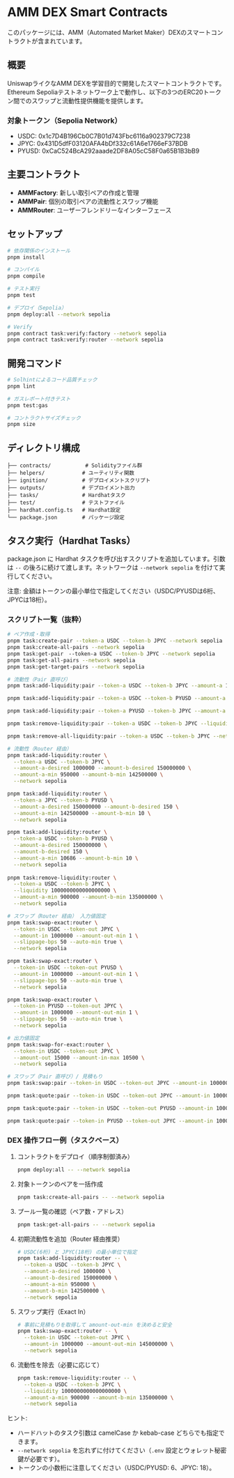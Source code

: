 # AMM DEX Smart Contracts

このパッケージには、AMM（Automated Market Maker）DEXのスマートコントラクトが含まれています。

## 概要

UniswapライクなAMM DEXを学習目的で開発したスマートコントラクトです。
Ethereum Sepoliaテストネットワーク上で動作し、以下の3つのERC20トークン間でのスワップと流動性提供機能を提供します。

### 対象トークン（Sepolia Network）
- USDC: 0x1c7D4B196Cb0C7B01d743Fbc6116a902379C7238
- JPYC: 0x431D5dfF03120AFA4bDf332c61A6e1766eF37BDB  
- PYUSD: 0xCaC524BcA292aaade2DF8A05cC58F0a65B1B3bB9

## 主要コントラクト

- **AMMFactory**: 新しい取引ペアの作成と管理
- **AMMPair**: 個別の取引ペアの流動性とスワップ機能
- **AMMRouter**: ユーザーフレンドリーなインターフェース

## セットアップ

```bash
# 依存関係のインストール
pnpm install

# コンパイル
pnpm compile

# テスト実行
pnpm test

# デプロイ（Sepolia）
pnpm deploy:all --network sepolia

# Verify
pnpm contract task:verify:factory --network sepolia
pnpm contract task:verify:router --network sepolia
```

## 開発コマンド

```bash
# Solhintによるコード品質チェック
pnpm lint

# ガスレポート付きテスト
pnpm test:gas

# コントラクトサイズチェック
pnpm size
```

## ディレクトリ構成

```
├── contracts/           # Solidityファイル群
├── helpers/            # ユーティリティ関数
├── ignition/           # デプロイメントスクリプト
├── outputs/            # デプロイメント出力
├── tasks/              # Hardhatタスク
├── test/               # テストファイル
├── hardhat.config.ts   # Hardhat設定
└── package.json        # パッケージ設定
```

## タスク実行（Hardhat Tasks）

package.json に Hardhat タスクを呼び出すスクリプトを追加しています。引数は `--` の後ろに続けて渡します。ネットワークは `--network sepolia` を付けて実行してください。

注意: 金額はトークンの最小単位で指定してください（USDC/PYUSDは6桁、JPYCは18桁）。

### スクリプト一覧（抜粋）

```bash
# ペア作成・取得
pnpm task:create-pair --token-a USDC --token-b JPYC --network sepolia
pnpm task:create-all-pairs --network sepolia
pnpm task:get-pair　--token-a USDC --token-b JPYC --network sepolia
pnpm task:get-all-pairs --network sepolia
pnpm task:get-target-pairs --network sepolia

# 流動性（Pair 直呼び）
pnpm task:add-liquidity:pair --token-a USDC --token-b JPYC --amount-a 1000000 --amount-b 150000000 --network sepolia

pnpm task:add-liquidity:pair --token-a USDC --token-b PYUSD --amount-a 100000 --amount-b 150000 --network sepolia

pnpm task:add-liquidity:pair --token-a PYUSD --token-b JPYC --amount-a 1000000 --amount-b 150000000 --network sepolia

pnpm task:remove-liquidity:pair --token-a USDC --token-b JPYC --liquidity 1000000 --network sepolia

pnpm task:remove-all-liquidity:pair --token-a USDC --token-b JPYC --network sepolia

# 流動性（Router 経由）
pnpm task:add-liquidity:router \
  --token-a USDC --token-b JPYC \
  --amount-a-desired 1000000 --amount-b-desired 150000000 \
  --amount-a-min 950000 --amount-b-min 142500000 \
  --network sepolia

pnpm task:add-liquidity:router \
  --token-a JPYC --token-b PYUSD \
  --amount-a-desired 150000000 --amount-b-desired 150 \
  --amount-a-min 142500000 --amount-b-min 10 \
  --network sepolia

pnpm task:add-liquidity:router \
  --token-a USDC --token-b PYUSD \
  --amount-a-desired 150000000 \
  --amount-b-desired 150 \
  --amount-a-min 10686 --amount-b-min 10 \
  --network sepolia
  
pnpm task:remove-liquidity:router \
  --token-a USDC --token-b JPYC \
  --liquidity 1000000000000000000 \
  --amount-a-min 900000 --amount-b-min 135000000 \
  --network sepolia

# スワップ（Router 経由） 入力値固定
pnpm task:swap-exact:router \
  --token-in USDC --token-out JPYC \
  --amount-in 1000000 --amount-out-min 1 \
  --slippage-bps 50 --auto-min true \
  --network sepolia

pnpm task:swap-exact:router \
  --token-in USDC --token-out PYUSD \
  --amount-in 1000000 --amount-out-min 1 \
  --slippage-bps 50 --auto-min true \
  --network sepolia

pnpm task:swap-exact:router \
  --token-in PYUSD --token-out JPYC \
  --amount-in 1000000 --amount-out-min 1 \
  --slippage-bps 50 --auto-min true \
  --network sepolia

# 出力値固定
pnpm task:swap-for-exact:router \
  --token-in USDC --token-out JPYC \
  --amount-out 15000 --amount-in-max 10500 \
  --network sepolia

# スワップ（Pair 直呼び）/ 見積もり
pnpm task:swap:pair --token-in USDC --token-out JPYC --amount-in 1000000 --slippage 0.5 --network sepolia

pnpm task:quote:pair --token-in USDC --token-out JPYC --amount-in 100000  --network sepolia

pnpm task:quote:pair --token-in USDC --token-out PYUSD --amount-in 1000  --network sepolia

pnpm task:quote:pair --token-in PYUSD --token-out JPYC --amount-in 1000  --network sepolia
```

### DEX 操作フロー例（タスクベース）

1. コントラクトをデプロイ（順序制御済み）
   ```bash
   pnpm deploy:all -- --network sepolia
   ```

2. 対象トークンのペアを一括作成
   ```bash
   pnpm task:create-all-pairs -- --network sepolia
   ```

3. プール一覧の確認（ペア数・アドレス）
   ```bash
   pnpm task:get-all-pairs -- --network sepolia
   ```

4. 初期流動性を追加（Router 経由推奨）
   ```bash
   # USDC(6桁) と JPYC(18桁) の最小単位で指定
   pnpm task:add-liquidity:router -- \
     --token-a USDC --token-b JPYC \
     --amount-a-desired 1000000 \
     --amount-b-desired 150000000 \
     --amount-a-min 950000 \
     --amount-b-min 142500000 \
     --network sepolia
   ```

5. スワップ実行（Exact In）
   ```bash
   # 事前に見積もりを取得して amount-out-min を決めると安全
   pnpm task:swap-exact:router -- \
     --token-in USDC --token-out JPYC \
     --amount-in 1000000 --amount-out-min 145000000 \
     --network sepolia
   ```

6. 流動性を除去（必要に応じて）
   ```bash
   pnpm task:remove-liquidity:router -- \
     --token-a USDC --token-b JPYC \
     --liquidity 1000000000000000000 \
     --amount-a-min 900000 --amount-b-min 135000000 \
     --network sepolia
   ```

ヒント:
- ハードハットのタスク引数は camelCase か kebab-case どちらでも指定できます。
- `--network sepolia` を忘れずに付けてください（`.env` 設定とウォレット秘密鍵が必要です）。
- トークンの小数桁に注意してください（USDC/PYUSD: 6、JPYC: 18）。
